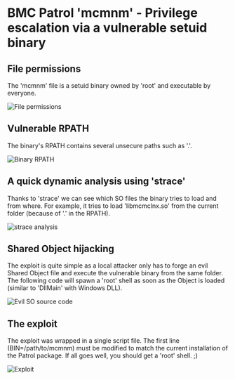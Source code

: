 # BMC Patrol 'mcmnm' - Privilege escalation via a vulnerable setuid binary 

## File permissions 
The 'mcmnm' file is a setuid binary owned by 'root' and executable by everyone.

![File permissions](https://github.com/itm4n/bmc-patrol-mcmnm-privesc/raw/master/screenshots/01_file-permissions_obf.png)


## Vulnerable RPATH
The binary's RPATH contains several unsecure paths such as '.'.

![Binary RPATH](https://github.com/itm4n/bmc-patrol-mcmnm-privesc/raw/master/screenshots/02_readelf-rpath_obf.png)


## A quick dynamic analysis using 'strace'
Thanks to 'strace' we can see which SO files the binary tries to load and from where. For example, it tries to load 'libmcmclnx.so' from the current folder (because of '.' in the RPATH). 

![strace analysis](https://github.com/itm4n/bmc-patrol-mcmnm-privesc/raw/master/screenshots/03_strace_obf.png)


## Shared Object hijacking
The exploit is quite simple as a local attacker only has to forge an evil Shared Object file and execute the vulnerable binary from the same folder. The following code will spawn a 'root' shell as soon as the Object is loaded (similar to 'DllMain' with Windows DLL).

![Evil SO source code](https://github.com/itm4n/bmc-patrol-mcmnm-privesc/raw/master/screenshots/04_dll-source-code.png)


## The exploit 
The exploit was wrapped in a single script file. The first line (BIN=/path/to/mcmnm) must be modified to match the current installation of the Patrol package. If all goes well, you should get a 'root' shell. ;)

![Exploit](https://github.com/itm4n/bmc-patrol-mcmnm-privesc/raw/master/screenshots/05_exploit_obf.png)


